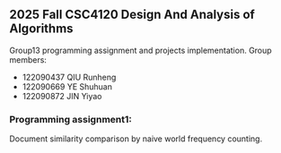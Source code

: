 ## 2025 Fall CSC4120 Design And Analysis of Algorithms
Group13 programming assignment and projects implementation.
Group members:
- 122090437 QIU Runheng
- 122090669 YE Shuhuan
- 122090872 JIN Yiyao

### Programming assignment1:
Document similarity comparison by naive world frequency counting. 

